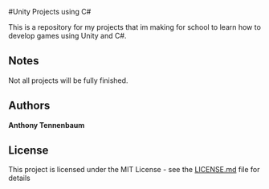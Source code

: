 #Unity Projects using C#

This is a repository for my projects that im making for school to learn how to develop games using Unity and C#.

## Notes

Not all projects will be fully finished.


## Authors

**Anthony Tennenbaum** 

## License

This project is licensed under the MIT License - see the [LICENSE.md](LICENSE.md) file for details
